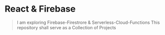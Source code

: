 # React & Firebase
> I am exploring Firebase-Firestrore & Serverless-Cloud-Functions
> This repository shall serve as a Collection of Projects
